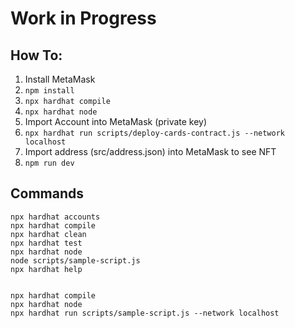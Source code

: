 # Work in Progress

## How To:
1. Install MetaMask
2. ```npm install```
3. ```npx hardhat compile```
4. ```npx hardhat node```
5. Import Account into MetaMask (private key)
6. ```npx hardhat run scripts/deploy-cards-contract.js --network localhost```
7. Import address (src/address.json) into MetaMask to see NFT
8. ```npm run dev```


## Commands
```shell
npx hardhat accounts
npx hardhat compile
npx hardhat clean
npx hardhat test
npx hardhat node
node scripts/sample-script.js
npx hardhat help


npx hardhat compile
npx hardhat node
npx hardhat run scripts/sample-script.js --network localhost
```
